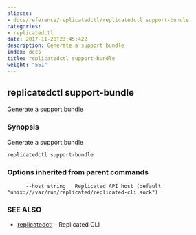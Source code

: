 ```yaml
---
aliases:
- docs/reference/replicatedctl/replicatedctl_support-bundle
categories:
- replicatedctl
date: 2017-11-20T23:45:42Z
description: Generate a support bundle
index: docs
title: replicatedctl support-bundle
weight: "551"
---
```


## replicatedctl support-bundle

Generate a support bundle

### Synopsis


Generate a support bundle

```
replicatedctl support-bundle
```

### Options inherited from parent commands

```
      --host string   Replicated API host (default "unix:///var/run/replicated/replicated-cli.sock")
```

### SEE ALSO
* [replicatedctl](/api/replicatedctl/)	 - Replicated CLI

